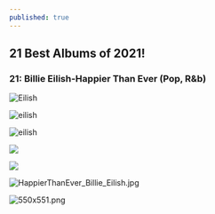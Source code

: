 ```yaml
---
published: true
---
```

## 21 Best Albums of 2021! 

### 21: Billie Eilish-Happier Than Ever (Pop, R&b)

![Eilish](/https://res.cloudinary.com/dbqgwcoce/image/upload/v1645001700/550x551_pc66x2.jpg)

![eilish]({{site.baseurl}}/https://res.cloudinary.com/dbqgwcoce/image/upload/v1645002311/550x551_ot6ghz.png)

![eilish](/https://res.cloudinary.com/dbqgwcoce/image/upload/v1645002311/550x551_ot6ghz.png)

![]({{site.baseurl}}/https://www.google.com/url?sa=i&url=https%3A%2F%2Fwritteninmusic.com%2Falbumrecensie%2Fbillie-eilish-happier-than-ever%2F&psig=AOvVaw1FhARvGMpY66VjBX83ZKPd&ust=1645088797324000&source=images&cd=vfe&ved=0CAsQjRxqFwoTCJDMm73vg_YCFQAAAAAdAAAAABAD)

![]({{site.baseurl}}/https://writteninmusic.com/wp-content/uploads/2021/08/HappierThanEver_Billie_Eilish.jpg)

![HappierThanEver_Billie_Eilish.jpg]({{site.baseurl}}/_posts/HappierThanEver_Billie_Eilish.jpg)

![550x551.png]({{site.baseurl}}/_posts/550x551.png)

